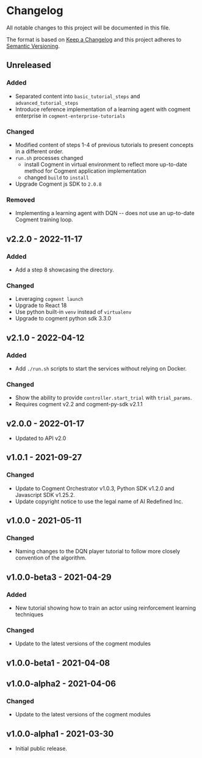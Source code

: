 # Changelog

All notable changes to this project will be documented in this file.

The format is based on [Keep a Changelog](http://keepachangelog.com/en/1.0.0/)
and this project adheres to [Semantic Versioning](http://semver.org/spec/v2.0.0.html).

## Unreleased

### Added

- Separated content into `basic_tutorial_steps` and `advanced_tutorial_steps`
- Introduce reference implementation of a learning agent with cogment enterprise in `cogment-enterprise-tutorials`

### Changed

- Modified content of steps 1-4 of previous tutorials to present concepts in a different order.
- `run.sh` processes changed
  - install Cogment in virtual environment to reflect more up-to-date method for Cogment application implementation
  - changed `build` to `install`
- Upgrade Cogment js SDK to `2.0.8`

### Removed

- Implementing a learning agent with DQN -- does not use an up-to-date Cogment training loop.

## v2.2.0 - 2022-11-17

### Added

- Add a step 8 showcasing the directory.

### Changed

- Leveraging `cogment launch`
- Upgrade to React 18
- Use python built-in `venv` instead of `virtualenv`
- Upgrade to cogment python sdk 3.3.0

## v2.1.0 - 2022-04-12

### Added

- Add `./run.sh` scripts to start the services without relying on Docker.

### Changed

- Show the ability to provide `controller.start_trial` with `trial_params`.
- Requires cogment v2.2 and cogment-py-sdk v2.1.1

## v2.0.0 - 2022-01-17

- Updated to API v2.0

## v1.0.1 - 2021-09-27

### Changed

- Update to Cogment Orchestrator v1.0.3, Python SDK v1.2.0 and Javascript SDK v1.25.2.
- Update copyright notice to use the legal name of AI Redefined Inc.

## v1.0.0 - 2021-05-11

### Changed

- Naming changes to the DQN player tutorial to follow more closely convention of the algorithm.

## v1.0.0-beta3 - 2021-04-29

### Added

- New tutorial showing how to train an actor using reinforcement learning techniques

### Changed

- Update to the latest versions of the cogment modules

## v1.0.0-beta1 - 2021-04-08

## v1.0.0-alpha2 - 2021-04-06

### Changed

- Update to the latest versions of the cogment modules

## v1.0.0-alpha1 - 2021-03-30

- Initial public release.
